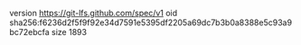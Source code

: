 version https://git-lfs.github.com/spec/v1
oid sha256:f6236d2f5f9f92e34d7591e5395df2205a69dc7b3b0a8388e5c93a9bc72ebcfa
size 1893
